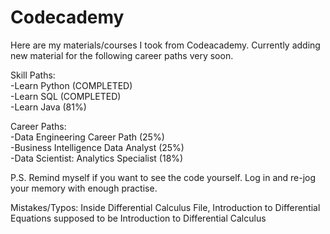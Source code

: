 # Codecademy
Here are my materials/courses I took from Codeacademy.
Currently adding new material for the following career paths very soon. <br />

Skill Paths:<br />
-Learn Python (COMPLETED) <br />
-Learn SQL (COMPLETED) <br />
-Learn Java (81%) <br />

Career Paths:<br />
-Data Engineering Career Path (25%) <br />
-Business Intelligence Data Analyst (25%) <br />
-Data Scientist: Analytics Specialist (18%) <br />

P.S. Remind myself if you want to see the code yourself. 
Log in and re-jog your memory with enough practise.

Mistakes/Typos: Inside Differential Calculus File, Introduction to Differential Equations supposed to be Introduction to Differential Calculus
